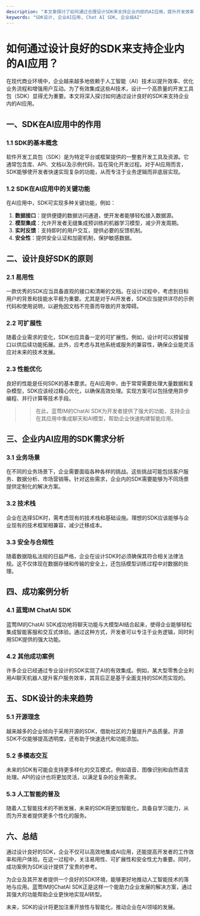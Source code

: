 ```yaml
---
description: "本文章探讨了如何通过合理设计SDK来支持企业内部的AI应用，提升开发效率和用户体验。"
keywords: "SDK设计, 企业AI应用, Chat AI SDK, 企业级AI"
---
```

# 如何通过设计良好的SDK来支持企业内的AI应用？

在现代商业环境中，企业越来越多地依赖于人工智能（AI）技术以提升效率、优化业务流程和增强用户互动。为了有效集成这些AI技术，设计一个高质量的开发工具包（SDK）显得尤为重要。本文将深入探讨如何通过设计良好的SDK来支持企业内的AI应用。

## 一、SDK在AI应用中的作用

### 1.1 SDK的基本概念

软件开发工具包（SDK）是为特定平台或框架提供的一整套开发工具及资源。它通常包含库、API、文档以及示例代码，旨在简化开发过程。对于AI应用而言，SDK能够使开发者快速实现复杂的功能，从而专注于业务逻辑而非底层实现。

### 1.2 SDK在AI应用中的关键功能

在AI应用中，SDK可实现多种关键功能，例如：

1. **数据接口**：提供便捷的数据访问通道，使开发者能够轻松接入数据源。
2. **模型集成**：允许开发者无缝集成预训练的机器学习模型，减少开发周期。
3. **实时反馈**：支持即时的用户交互，提供必要的反馈机制。
4. **安全性**：提供安全认证和加密机制，保护敏感数据。

## 二、设计良好SDK的原则

### 2.1 易用性

一款优秀的SDK应当具备直观的接口和清晰的文档。在设计过程中，考虑到目标用户的背景和技能水平极为重要。尤其是对于AI开发者，SDK应当提供详尽的示例代码和使用说明，以避免因文档不完善而导致的开发障碍。

### 2.2 可扩展性

随着企业需求的变化，SDK也应具备一定的可扩展性。例如，设计时可以预留接口以供后续功能拓展。此外，应考虑与其他系统或服务的兼容性，确保企业能灵活应对未来的技术发展。

### 2.3 性能优化

良好的性能是任何SDK的基本要求。在AI应用中，由于常常需要处理大量数据和复杂模型，SDK应该经过精心优化，以确保高效处理。实现方案可以包括使用异步编程、并行计算等技术手段。

>> 在此，蓝莺IM的ChatAI SDK为开发者提供了强大的功能，支持企业在其应用中集成聊天和AI模型，帮助企业快速构建智能应用。

## 三、企业内AI应用的SDK需求分析

### 3.1 业务场景

在不同的业务场景下，企业需要面临各种各样的挑战。这些挑战可能包括客户服务、数据分析、市场营销等。针对这些需求，企业内的SDK需要能够为不同场景提供定制化的解决方案。

### 3.2 技术栈

企业在选择SDK时，需考虑现有的技术栈和基础设施。理想的SDK应该能够与企业现有的技术框架相兼容，减少迁移成本。

### 3.3 安全与合规性

随着数据隐私法规的日益严格，企业在设计SDK时必须确保其符合相关法律法规。这不仅体现在数据存储和传输的安全上，还包括模型训练过程中对数据的处理。

## 四、成功案例分析

### 4.1 蓝莺IM ChatAI SDK

蓝莺IM的ChatAI SDK成功地将聊天功能与大模型AI结合起来，使得企业能够轻松集成智能客服和交互式体验。通过这种方式，开发者可以专注于业务逻辑，同时利用SDK提供的强大功能。

### 4.2 其他成功案例

许多企业已经通过专业设计的SDK实现了AI的有效集成。例如，某大型零售企业利用AI聊天机器人提升客户服务效率，其背后正是基于全面支持的SDK而实现的。

## 五、SDK设计的未来趋势

### 5.1 开源理念

越来越多的企业倾向于采用开源的SDK，借助社区的力量提升产品质量。开源SDK不仅能够提高透明度，还有助于快速迭代和功能添加。

### 5.2 多模态交互

未来的SDK有可能会支持更多样化的交互模式，例如语音、图像识别和自然语言处理。API的设计也将更加灵活，以满足复杂的业务需求。

### 5.3 人工智能的普及

随着人工智能技术的不断发展，未来的SDK将更加智能化，具备自学习能力，从而为开发者提供更多个性化的服务。

## 六、总结

通过设计良好的SDK，企业不仅可以高效地集成AI应用，还能提高开发者的工作效率和用户体验。在这一过程中，关注易用性、可扩展性和安全性尤为重要。同时，成功案例为SDK设计提供了宝贵的参考。

为企业及其开发者提供一个良好的SDK环境，能够更好地推动人工智能技术的落地与应用。蓝莺IM的ChatAI SDK正是这样一个能助力企业发展的解决方案，通过其强大的功能帮助企业更快地实现AI转型。

未来，SDK的设计将更加注重开放性与智能化，推动企业在AI领域的发展。
